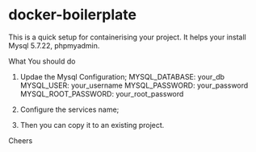 # docker-boilerplate
This is a quick setup for containerising your project. It helps your install Mysql 5.7.22, phpmyadmin.

What You should do
1. Updae the Mysql Configuration;
       MYSQL_DATABASE: your_db
      MYSQL_USER: your_username
      MYSQL_PASSWORD: your_password
      MYSQL_ROOT_PASSWORD: your_root_password

2.  Configure the services name;
3.  Then you can copy it to an existing project.
   
Cheers
